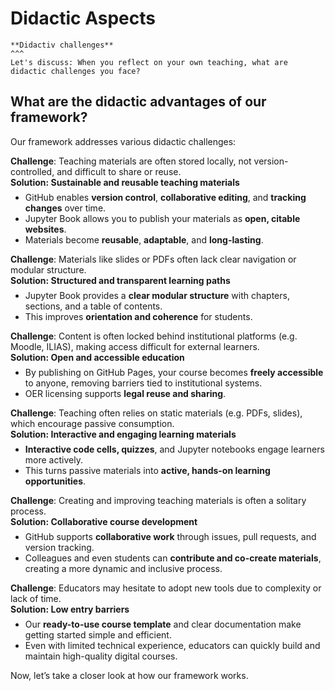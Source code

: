 <style>
p:has(+ ul) {
  margin-bottom: 0.5em;
}
p + ul {
  margin-top: 0.5em;
}
p:has(+ ol) {
  margin-bottom: 0.5em;
}
p + ol {
  margin-top: 0.5em;
}
</style>


# Didactic Aspects


````{card} 
**Didactiv challenges**
^^^
Let's discuss: When you reflect on your own teaching, what are didactic challenges you face?

````

## What are the didactic advantages of our framework? 

Our framework addresses various didactic challenges:

**Challenge**: Teaching materials are often stored locally, not version-controlled, and difficult to share or reuse.    
**Solution: Sustainable and reusable teaching materials**  
   - GitHub enables **version control**, **collaborative editing**, and **tracking changes** over time.
   - Jupyter Book allows you to publish your materials as **open, citable websites**.
   - Materials become **reusable**, **adaptable**, and **long-lasting**.

**Challenge**: Materials like slides or PDFs often lack clear navigation or modular structure.  
**Solution: Structured and transparent learning paths**    
   - Jupyter Book provides a **clear modular structure** with chapters, sections, and a table of contents.
   - This improves **orientation and coherence** for students.

**Challenge**: Content is often locked behind institutional platforms (e.g. Moodle, ILIAS), making access difficult for external learners.  
**Solution: Open and accessible education**  
   - By publishing on GitHub Pages, your course becomes **freely accessible** to anyone, removing barriers tied to institutional systems.
   - OER licensing supports **legal reuse and sharing**.

**Challenge**: Teaching often relies on static materials (e.g. PDFs, slides), which encourage passive consumption.  
**Solution: Interactive and engaging learning materials**  
   - **Interactive code cells, quizzes**, and Jupyter notebooks engage learners more actively.
   - This turns passive materials into **active, hands-on learning opportunities**.

**Challenge**: Creating and improving teaching materials is often a solitary process.  
**Solution: Collaborative course development**   
   - GitHub supports **collaborative work** through issues, pull requests, and version tracking.
   - Colleagues and even students can **contribute and co-create materials**, creating a more dynamic and inclusive process.

**Challenge**: Educators may hesitate to adopt new tools due to complexity or lack of time.  
**Solution: Low entry barriers**  
   - Our **ready-to-use course template** and clear documentation make getting started simple and efficient.
   - Even with limited technical experience, educators can quickly build and maintain high-quality digital courses.


Now, let’s take a closer look at how our framework works.
